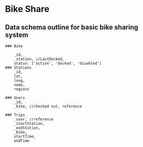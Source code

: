 # Bike Share 

## Data schema outline for basic bike sharing system
```
### Bike

	_id,
	_station, //LastDocked,
	status: ['active', 'docked', 'disabled']
### Stations
	_id,
	lat,
	long,
	name,
	regions

### Users
	_id,
	_bike, //checked out, reference

### Trips
	_user, //reference
	_startStation,
	_endStation,
	_bike,
	startTime,
	endTime
```
